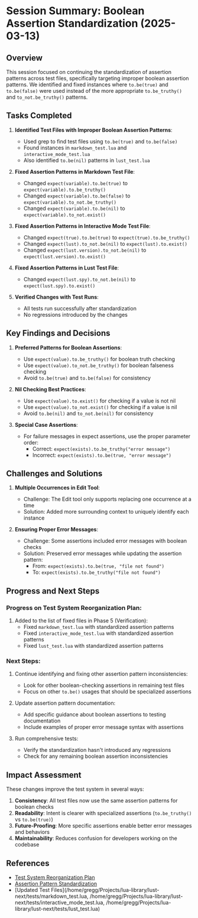 # Session Summary: Boolean Assertion Standardization (2025-03-13)

## Overview

This session focused on continuing the standardization of assertion patterns across test files, specifically targeting improper boolean assertion patterns. We identified and fixed instances where `to.be(true)` and `to.be(false)` were used instead of the more appropriate `to.be_truthy()` and `to_not.be_truthy()` patterns.

## Tasks Completed

1. **Identified Test Files with Improper Boolean Assertion Patterns**:
   - Used grep to find test files using `to.be(true)` and `to.be(false)`
   - Found instances in `markdown_test.lua` and `interactive_mode_test.lua`
   - Also identified `to.be(nil)` patterns in `lust_test.lua`

2. **Fixed Assertion Patterns in Markdown Test File**:
   - Changed `expect(variable).to.be(true)` to `expect(variable).to.be_truthy()`
   - Changed `expect(variable).to.be(false)` to `expect(variable).to_not.be_truthy()`
   - Changed `expect(variable).to.be(nil)` to `expect(variable).to_not.exist()`

3. **Fixed Assertion Patterns in Interactive Mode Test File**:
   - Changed `expect(true).to.be(true)` to `expect(true).to.be_truthy()`
   - Changed `expect(lust).to_not.be(nil)` to `expect(lust).to.exist()`
   - Changed `expect(lust.version).to_not.be(nil)` to `expect(lust.version).to.exist()`

4. **Fixed Assertion Patterns in Lust Test File**:
   - Changed `expect(lust.spy).to_not.be(nil)` to `expect(lust.spy).to.exist()`

5. **Verified Changes with Test Runs**:
   - All tests run successfully after standardization
   - No regressions introduced by the changes

## Key Findings and Decisions

1. **Preferred Patterns for Boolean Assertions**:
   - Use `expect(value).to.be_truthy()` for boolean truth checking
   - Use `expect(value).to_not.be_truthy()` for boolean falseness checking
   - Avoid `to.be(true)` and `to.be(false)` for consistency

2. **Nil Checking Best Practices**:
   - Use `expect(value).to.exist()` for checking if a value is not nil
   - Use `expect(value).to_not.exist()` for checking if a value is nil
   - Avoid `to.be(nil)` and `to_not.be(nil)` for consistency

3. **Special Case Assertions**:
   - For failure messages in expect assertions, use the proper parameter order:
     - Correct: `expect(exists).to.be_truthy("error message")`
     - Incorrect: `expect(exists).to.be(true, "error message")`

## Challenges and Solutions

1. **Multiple Occurrences in Edit Tool**:
   - Challenge: The Edit tool only supports replacing one occurrence at a time
   - Solution: Added more surrounding context to uniquely identify each instance

2. **Ensuring Proper Error Messages**:
   - Challenge: Some assertions included error messages with boolean checks
   - Solution: Preserved error messages while updating the assertion pattern:
     - From: `expect(exists).to.be(true, "file not found")`
     - To: `expect(exists).to.be_truthy("file not found")`

## Progress and Next Steps

### Progress on Test System Reorganization Plan:

1. Added to the list of fixed files in Phase 5 (Verification):
   - Fixed `markdown_test.lua` with standardized assertion patterns
   - Fixed `interactive_mode_test.lua` with standardized assertion patterns
   - Fixed `lust_test.lua` with standardized assertion patterns

### Next Steps:

1. Continue identifying and fixing other assertion pattern inconsistencies:
   - Look for other boolean-checking assertions in remaining test files
   - Focus on other `to.be()` usages that should be specialized assertions

2. Update assertion pattern documentation:
   - Add specific guidance about boolean assertions to testing documentation
   - Include examples of proper error message syntax with assertions

3. Run comprehensive tests:
   - Verify the standardization hasn't introduced any regressions
   - Check for any remaining boolean assertion inconsistencies

## Impact Assessment

These changes improve the test system in several ways:

1. **Consistency**: All test files now use the same assertion patterns for boolean checks
2. **Readability**: Intent is clearer with specialized assertions (`to.be_truthy()` vs `to.be(true)`)
3. **Future-Proofing**: More specific assertions enable better error messages and behaviors
4. **Maintainability**: Reduces confusion for developers working on the codebase

## References

- [Test System Reorganization Plan](/home/gregg/Projects/lua-library/lust-next/docs/coverage_repair/test_system_reorganization_plan.md)
- [Assertion Pattern Standardization](/home/gregg/Projects/lua-library/lust-next/docs/coverage_repair/session_summaries/session_summary_2025-03-13_assertion_pattern_standardization.md)
- [Updated Test Files](/home/gregg/Projects/lua-library/lust-next/tests/markdown_test.lua, /home/gregg/Projects/lua-library/lust-next/tests/interactive_mode_test.lua, /home/gregg/Projects/lua-library/lust-next/tests/lust_test.lua)